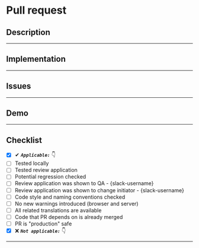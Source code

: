 # Pull request

## Description

<!-- Describe a reason for this PR. Why its needed? What value it will add? -->

---

## Implementation

<!-- Provide implementation details (files created, methods changes, logic, etc.) -->

---

## Issues

<!-- List related Jira/Github issues -->

---

## Demo

<!-- Image, video or instructions -->

---

## Checklist

- [x] ✔ _**`Applicable:`**_ 👇
- [ ] Tested locally 
- [ ] Tested review application
- [ ] Potential regression checked
- [ ] Review application was shown to QA - {slack-username}
- [ ] Review application was shown to change initiator - {slack-username}
- [ ] Code style and naming conventions checked
- [ ] No new warnings introduced (browser and server)
- [ ] All related translations are available
- [ ] Code that PR depends on is already merged
- [ ] PR is "production" safe
- [x] ❌ _**`Not applicable:`**_ 👇

---
